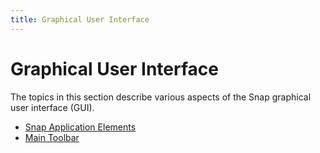```yaml
---
title: Graphical User Interface
---
```

# Graphical User Interface
The topics in this section describe various aspects of the Snap graphical user interface (GUI).
* [Snap Application Elements](../../../interface-elements-for-desktop/articles/snap-reporting-engine/graphical-user-interface/snap-application-elements.md)
* [Main Toolbar](../../../interface-elements-for-desktop/articles/snap-reporting-engine/graphical-user-interface/main-toolbar.md)